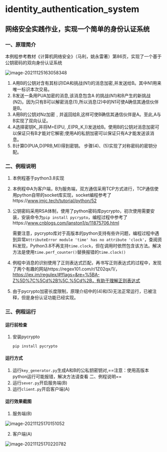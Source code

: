 # identity_authentication_system
## 网络安全实践作业，实现一个简单的身份认证系统

### 一、原理简介

本例程参考教材《计算机网络安全》（马利，姚永雷著）第86页，实现了一个基于公钥密码的双向身份认证系统

![image-20211125163058348](教材配图.png)

1. A用B的公钥对含有其标识IDA和挑战(N1)的消息加密,并发送给B。其中N1用来唯一标识本次交易。
2. B发送一条用PUA加密的消息,该消息包含A 的挑战(N1)和B产生的新挑战(N2)。因为只有B可以解密消息(1),所以消息(2)中的N1可使A确信其通信伙伴是B。
3. A用B的公钥对Nz加密﹐并返回给B,这样可使B确信其通信伙伴是A。至此,A与B实现了双向认证。
4. A选择密钥K,,并将M=E(PU, ,E(PR,,K,))发送给B。使用B的公钥对消息加密可以保证只有B才能对它解密;使用A的私钥加密可以保证只有A才能发送该消息。
5. B计算D(PUA,D(PRB,M))得到密钥。
   步骤(4)、(5)实现了对称密码的密钥分配。

### 二、例程说明

1. 本例程基于python3.8实现

2. 本例程中A为客户端，B为服务端，双方通信采用TCP方式进行，TCP通信使用python自带的socket库实现，socket编程参考了https://www.jmjc.tech/tutorial/python/52

3. 公钥密码采用RSA体制，使用了python密码库pycrypto，初次使用需要安装，安装命令为`pip install pycrypto`，编程过程中参考了https://www.cnblogs.com/lanston1/p/11875706.html

   需要注意，pycrypto库对于高版本的python支持有些许问题，编程过程中遇到异常`AttributeError module 'time' has no attribute 'clock'`，查阅资料发现，Python3.8不再支持`time.clock`，但在调用时依然包含该方法。解决方法是使用`time.perf_counter()`替换报错的`time.clock()`

4. 例程中消息的识别使用了正则表达式匹配，再书写正则表达式的过程中，发现了两个有趣的网站https://regex101.com/r/1Z02qx/1/，https://jex.im/regulex/#!flags=&re=%5BA-Z%5D%7C%5Cd%2B%5C.%5Cd%2B，有助于理解正则表达式
5. 由于pycrypto加密长度限制，原理介绍中的(4)和(5)无法正常运行，已被注释，但是身份认证功能已经实现。

### 三、例程运行

#### 运行前检查

1. 安装pycrypto

   `pip install pycrypto`

#### 运行方式

1. 运行`key_generator.py`生成A和B的公私钥密钥对,==注意：使用高版本python运行可能报错，解决方法请查看 二、例程说明==
2. 运行`sever.py`开启服务端(B)
3. 运行`client.py`开启客户端(A)

#### 运行效果截图

1. 服务端(B)

![image-20211125170151052](sever.png)

2. 客户端(A)

![image-20211125170220782](client.png)

